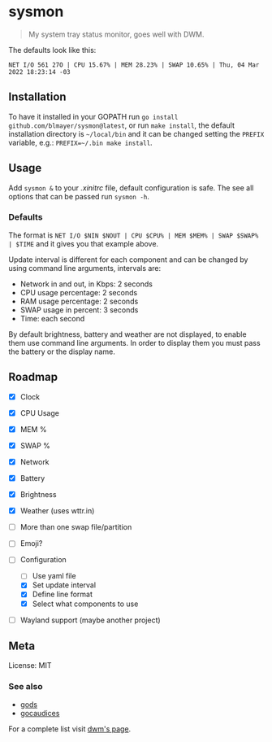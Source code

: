 # sysmon

> My system tray status monitor, goes well with DWM.

The defaults look like this:

`NET I/O 561 27O | CPU 15.67% | MEM 28.23% | SWAP 10.65% | Thu, 04 Mar 2022 18:23:14 -03`


## Installation

To have it installed in your GOPATH run `go install github.com/blmayer/sysmon@latest`, or
run `make install`, the default installation directory is `~/local/bin` and it can be changed
setting the `PREFIX` variable, e.g.: `PREFIX=~/.bin make install`.


## Usage

Add `sysmon &` to your *.xinitrc* file, default configuration
is safe. The see all options that can be passed run `sysmon -h`.


### Defaults

The format is `NET I/O $NIN $NOUT | CPU $CPU% | MEM $MEM% | SWAP $SWAP% | $TIME`
and it gives you that example above.

Update interval is different for each component and can be changed by using
command line arguments, intervals are:

- Network in and out, in Kbps: 2 seconds
- CPU usage percentage: 2 seconds
- RAM usage percentage: 2 seconds
- SWAP usage in percent: 3 seconds
- Time: each second

By default brightness, battery and weather are not displayed, to enable them
use command line arguments. In order to display them you must pass the battery
or the display name.


## Roadmap

- [x] Clock
- [x] CPU Usage
- [x] MEM %
- [x] SWAP %
- [x] Network
- [x] Battery
- [x] Brightness
- [x] Weather (uses wttr.in)
- [ ] More than one swap file/partition
- [ ] Emoji?
- [ ] Configuration
  - [ ] Use yaml file
  - [X] Set update interval
  - [X] Define line format
  - [X] Select what components to use
- [ ] Wayland support (maybe another project)


## Meta

License: MIT


### See also

- [gods](https://github.com/schachmat/gods)
- [gocaudices](https://github.com/lordrusk/gocaudices)

For a complete list visit [dwm's page](https://dwm.suckless.org/status_monitor/).

